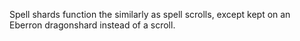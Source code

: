 Spell shards function the similarly as spell scrolls, except kept on an Eberron dragonshard instead of a scroll.